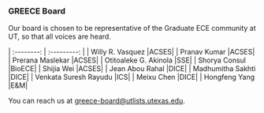 ### GREECE Board

Our board is chosen to be representative of the Graduate ECE community at UT, so that all voices are heard.

| :--------: | :---------: |
| Willy R. Vasquez |ACSES|
| Pranav Kumar |ACSES|
| Prerana Maslekar |ACSES|
| Otitoaleke G. Akinola |SSE|
| Shorya Consul |BioECE|
| Shijia Wei |ACSES|
| Jean Abou Rahal |DICE|
| Madhumitha Sakhti |DICE|
| Venkata Suresh Rayudu |ICS|
| Meixu Chen |DICE|
| Hongfeng Yang |E&M|

You can reach us at [greece-board@utlists.utexas.edu](mailto:greece-board@utlists.utexas.edu).
